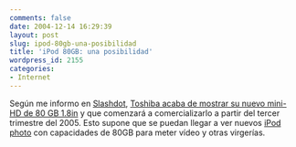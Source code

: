 ```yaml
---
comments: false
date: 2004-12-14 16:29:39
layout: post
slug: ipod-80gb-una-posibilidad
title: 'iPod 80GB: una posibilidad'
wordpress_id: 2155
categories:
- Internet
---
```


Según me informo en [Slashdot](http://slashdot.org), [Toshiba acaba de mostrar su nuevo mini-HD de 80 GB 1.8in](http://www.theregister.co.uk/2004/12/14/toshiba_80gb_1-8in_hdd/) y que comenzará a comercializarlo a partir del tercer trimestre del 2005. Esto supone que se puedan llegar a ver nuevos [iPod photo](http://www.apple.com/es/ipodphoto/) con capacidades de 80GB para meter vídeo y otras virgerías.




 
